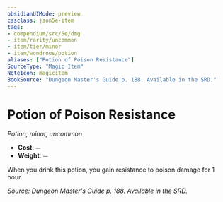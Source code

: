 ```yaml
---
obsidianUIMode: preview
cssclass: json5e-item
tags:
- compendium/src/5e/dmg
- item/rarity/uncommon
- item/tier/minor
- item/wondrous/potion
aliases: ["Potion of Poison Resistance"]
SourceType: "Magic Item"
NoteIcon: magicitem
BookSource: "Dungeon Master's Guide p. 188. Available in the SRD."
---
```

# Potion of Poison Resistance
*Potion, minor, uncommon*  

- **Cost**: ⏤
- **Weight**: ⏤

When you drink this potion, you gain resistance to poison damage for 1 hour.

*Source: Dungeon Master's Guide p. 188. Available in the SRD.*